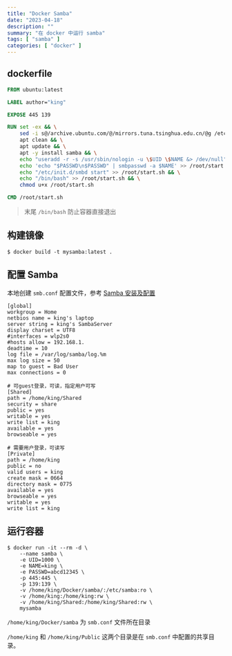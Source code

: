 ```yaml
---
title: "Docker Samba"
date: "2023-04-18"
description: ""
summary: "在 docker 中运行 samba"
tags: [ "samba" ]
categories: [ "docker" ]
---
```


## dockerfile

```dockerfile
FROM ubuntu:latest

LABEL author="king"

EXPOSE 445 139

RUN set -ex && \
    sed -i s@/archive.ubuntu.com/@/mirrors.tuna.tsinghua.edu.cn/@g /etc/apt/sources.list && \
    apt clean && \
    apt update && \
    apt -y install samba && \
    echo "useradd -r -s /usr/sbin/nologin -u \$UID \$NAME &> /dev/null" >> /root/start.sh && \
    echo 'echo "$PASSWD\n$PASSWD" | smbpasswd -a $NAME' >> /root/start.sh && \
    echo "/etc/init.d/smbd start" >> /root/start.sh && \
    echo "/bin/bash" >> /root/start.sh && \
    chmod u+x /root/start.sh

CMD /root/start.sh
```

> 末尾 `/bin/bash` 防止容器直接退出

## 构建镜像

```bash-session
$ docker build -t mysamba:latest .
```

## 配置 Samba

本地创建 `smb.conf` 配置文件，参考 [Samba 安装及配置](../samba-config/)

```text
[global]
workgroup = Home
netbios name = king's laptop
server string = king's SambaServer
display charset = UTF8
#interfaces = wlp2s0
#hosts allow = 192.168.1.
deadtime = 10
log file = /var/log/samba/log.%m
max log size = 50
map to guest = Bad User
max connections = 0

# 可guest登录，可读，指定用户可写
[Shared]
path = /home/king/Shared
security = share
public = yes
writable = yes
write list = king
available = yes
browseable = yes

# 需要用户登录，可读写
[Private]
path = /home/king
public = no
valid users = king
create mask = 0664
directory mask = 0775
available = yes
browseable = yes
writable = yes
write list = king
```

## 运行容器

```text
$ docker run -it --rm -d \
    --name samba \
    -e UID=1000 \
    -e NAME=king \
    -e PASSWD=abcd12345 \
    -p 445:445 \
    -p 139:139 \
    -v /home/king/Docker/samba/:/etc/samba:ro \
    -v /home/king:/home/king:rw \
    -v /home/king/Shared:/home/king/Shared:rw \
    mysamba
```

`/home/king/Docker/samba` 为 `smb.conf` 文件所在目录

`/home/king` 和 `/home/king/Public` 这两个目录是在 `smb.conf` 中配置的共享目录。
